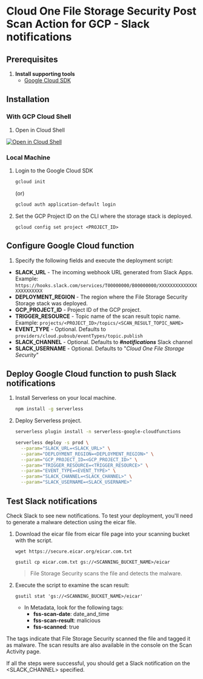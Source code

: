 # Cloud One File Storage Security Post Scan Action for GCP - Slack notifications


## Prerequisites

1. **Install supporting tools**
   - [Google Cloud SDK](https://cloud.google.com/sdk/docs/install-sdk)

## Installation

### With GCP Cloud Shell

1. Open in Cloud Shell

[![Open in Cloud Shell](https://gstatic.com/cloudssh/images/open-btn.svg)](https://shell.cloud.google.com/cloudshell/editor?cloudshell_git_repo=https%3A%2F%2Fgithub.com%2Ftrendmicro%2Fcloudone-filestorage-plugins.git&cloudshell_workspace=post-scan-actions%2Fgcp-python-slack-notification&cloudshell_tutorial=docs/deploy-tutorial.md)

### Local Machine

1. Login to the Google Cloud SDK

   ```sh
   gcloud init
   ```

   (or)

   ```sh
   gcloud auth application-default login
   ```

2. Set the GCP Project ID on the CLI where the storage stack is deployed.

   ```
   gcloud config set project <PROJECT_ID>
   ```

## Configure Google Cloud function

1. Specify the following fields and execute the deployment script:

- **SLACK_URL** - The incoming webhook URL generated from Slack Apps. Example: `https://hooks.slack.com/services/T00000000/B00000000/XXXXXXXXXXXXXXXXXXXXXXXX`
- **DEPLOYMENT_REGION** - The region where the File Storage Security Storage stack was deployed.
- **GCP_PROJECT_ID** - Project ID of the GCP project.
- **TRIGGER_RESOURCE** - Topic name of the scan result topic name. Example: `projects/<PROJECT_ID>/topics/<SCAN_RESULT_TOPIC_NAME>`
- **EVENT_TYPE** - Optional. Defaults to `providers/cloud.pubsub/eventTypes/topic.publish`
- **SLACK_CHANNEL** - Optional. Defaults to ***#notifications*** Slack channel
- **SLACK_USERNAME** - Optional. Defaults to "*Cloud One File Storage Security*"

## Deploy Google Cloud function to push Slack notifications

1. Install Serverless on your local machine.

   ```sh
   npm install -g serverless
   ```

2. Deploy Serverless project.

   ```sh
   serverless plugin install -n serverless-google-cloudfunctions

   serverless deploy -s prod \
     --param="SLACK_URL=<SLACK_URL>" \
     --param="DEPLOYMENT_REGION=<DEPLOYMENT_REGION>" \
     --param="GCP_PROJECT_ID=<GCP_PROJECT_ID>" \
     --param="TRIGGER_RESOURCE=<TRIGGER_RESOURCE>" \
     --param="EVENT_TYPE=<EVENT_TYPE>" \
     --param="SLACK_CHANNEL=<SLACK_CHANNEL>" \
     --param="SLACK_USERNAME=<SLACK_USERNAME>"
   ```

## Test Slack notifications

Check Slack to see new notifications. To test your deployment, you'll need to generate a malware detection using the eicar file.

1. Download the eicar file from eicar file page into your scanning bucket with the script.

    ```
    wget https://secure.eicar.org/eicar.com.txt

    gsutil cp eicar.com.txt gs://<SCANNING_BUCKET_NAME>/eicar
    ```

   > File Storage Security scans the file and detects the malware.

2. Execute the script to examine the scan result:

    ```
    gsutil stat 'gs://<SCANNING_BUCKET_NAME>/eicar'
    ```

   - In Metadata, look for the following tags:
      * **fss-scan-date**: date_and_time
      * **fss-scan-result**: malicious
      * **fss-scanned**: true

The tags indicate that File Storage Security scanned the file and tagged it as malware. The scan results are also available in the console on the Scan Activity page.

If all the steps were successful, you should get a Slack notification on the <SLACK_CHANNEL> specified.

